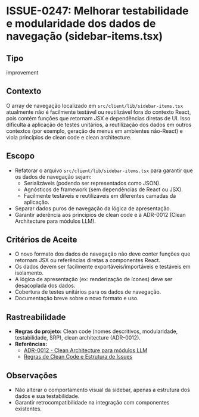 # ISSUE-0247: Melhorar testabilidade e modularidade dos dados de navegação (sidebar-items.tsx)

## Tipo

improvement

## Contexto

O array de navegação localizado em `src/client/lib/sidebar-items.tsx` atualmente não é facilmente testável ou reutilizável fora do contexto React, pois contém funções que retornam JSX e dependências diretas de UI. Isso dificulta a aplicação de testes unitários, a reutilização dos dados em outros contextos (por exemplo, geração de menus em ambientes não-React) e viola princípios de clean code e clean architecture.

## Escopo

- Refatorar o arquivo `src/client/lib/sidebar-items.tsx` para garantir que os dados de navegação sejam:
  - Serializáveis (podendo ser representados como JSON).
  - Agnósticos de framework (sem dependências de React ou JSX).
  - Facilmente testáveis e reutilizáveis em diferentes camadas da aplicação.
- Separar dados puros de navegação da lógica de apresentação.
- Garantir aderência aos princípios de clean code e à ADR-0012 (Clean Architecture para módulos LLM).

## Critérios de Aceite

- O novo formato dos dados de navegação não deve conter funções que retornam JSX ou referências diretas a componentes React.
- Os dados devem ser facilmente exportáveis/importáveis e testáveis em isolamento.
- A lógica de apresentação (ex: renderização de ícones) deve ser desacoplada dos dados.
- Cobertura de testes unitários para os dados de navegação.
- Documentação breve sobre o novo formato e uso.

## Rastreabilidade

- **Regras do projeto:** Clean code (nomes descritivos, modularidade, testabilidade, SRP), clean architecture (ADR-0012).
- **Referências:** 
  - [ADR-0012 - Clean Architecture para módulos LLM](../../../docs/adr/ADR-0012-Clean-Architecture-LLM.md)
  - [Regras de Clean Code e Estrutura de Issues](../../../.roo/rules/rules.md)

## Observações

- Não alterar o comportamento visual da sidebar, apenas a estrutura dos dados e sua testabilidade.
- Garantir retrocompatibilidade na integração com componentes existentes.